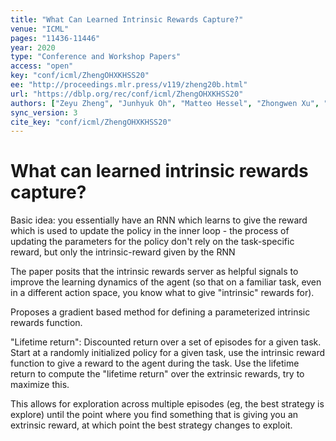 ```yaml
---
title: "What Can Learned Intrinsic Rewards Capture?"
venue: "ICML"
pages: "11436-11446"
year: 2020
type: "Conference and Workshop Papers"
access: "open"
key: "conf/icml/ZhengOHXKHSS20"
ee: "http://proceedings.mlr.press/v119/zheng20b.html"
url: "https://dblp.org/rec/conf/icml/ZhengOHXKHSS20"
authors: ["Zeyu Zheng", "Junhyuk Oh", "Matteo Hessel", "Zhongwen Xu", "Manuel Kroiss", "Hado van Hasselt", "David Silver", "Satinder Singh"]
sync_version: 3
cite_key: "conf/icml/ZhengOHXKHSS20"
---
```

# What can learned intrinsic rewards capture?

Basic idea: you essentially have an RNN which learns to give the reward which is used to update the policy in the inner loop -
the process of updating the parameters for the policy don't rely on the task-specific reward, but only the
intrinsic-reward given by the RNN

The paper posits that the intrinsic rewards server as helpful signals to improve the learning
dynamics of the agent (so that on a familiar task, even in a different action space, you
know what to give "intrinsic" rewards for).

Proposes a gradient based method for defining a parameterized intrinsic rewards function.

"Lifetime return": Discounted return over a set of episodes for a given task. Start at
a randomly initialized policy for a given task, use the intrinsic reward function to give
a reward to the agent during the task. Use the lifetime return to compute
the "lifetime return" over the extrinsic rewards, try to maximize this.

This allows for exploration across multiple episodes (eg, the best strategy is explore) until
the point where you find something that is giving you an extrinsic reward, at which point
the best strategy changes to exploit.